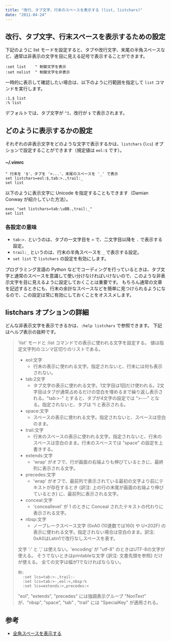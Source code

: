 ```yaml
---
title: "改行、タブ文字、行末のスペースを表示する (list, listchars)"
date: "2011-04-24"
---
```


改行、タブ文字、行末スペースを表示するための設定
----

下記のように list モードを設定すると、タブや改行文字、末尾の半角スペースなど、通常は非表示の文字を目に見える記号で表示することができます。

~~~ vim
:set list    " 制御文字を表示
:set nolist  " 制御文字を非表示
~~~

一時的に表示して確認したい場合は、以下のように行範囲を指定して `list` コマンドを実行します。

~~~
:1,$ list
:% list
~~~

デフォルトでは、タブ文字が `^I`、改行が `$` で表示されます。


どのように表示するかの設定
----

それぞれの非表示文字をどのような文字で表示するかは、`listchars` (`lcs`) オプションで設定することができます（規定値は `eol:$` です）。

#### ~/.vimrc

~~~ vim
" 行末を '$'、タブを '>...'、末尾のスペースを '_' で表示
set listchars=eol:$,tab:>.,trail:_
set list
~~~

以下のように表示文字に Unicode を指定することもできます（Damian Conway が紹介していた方法）。

~~~ vim
exec "set listchars=tab:\uBB.,trail:_"
set list
~~~

### 各設定の意味

* `tab:>.` というのは、タブの一文字目を `>` で、二文字目以降を `.` で表示する設定。
* `trail:_` というのは、行末の半角スペースを `_` で表示する設定。
* `set list` で `listchars` の設定を有効にします。

プログラミング言語の Python などでコーディングを行っているときは、タブ文字と通常のスペースを意識して使い分けなければいけないので、このような非表示文字を目に見えるように設定しておくことは重要です。
もちろん通常の文章を記述するときにも、行末の余計なスペースなどを簡単に見つけられるようになるので、この設定は常に有効にしておくことをオススメします。


listchars オプションの詳細
----

どんな非表示文字を表示できるかは、`:help listchars` で参照できます。
下記はヘルプ表示の抜粋です。

> 'list' モードと :list コマンドでの表示に使われる文字を設定する。
> 値は指定文字列のコンマ区切りのリストである。
>
> - eol:文字
>     - 行末の表示に使われる文字。指定されないと、行末には何も表示されない。
> - tab:2文字
>     - タブ文字の表示に使われる文字。1文字目は1回だけ使われる。2文字目はタブが通常占めるだけの空白を埋めるまで繰り返し表示される。"tab:>-" とすると、タブが4文字の設定では ">---" となる。指定されないと、タブは ^I と表示される。
> - space:文字
>     - スペースの表示に使われる文字。指定されないと、スペースは空白のまま。
> - trail:文字
>     - 行末のスペースの表示に使われる文字。指定されないと、行末のスペースは空白のまま。行末のスペースでは "space" の設定を上書きする。
> - extends:文字
>     - 'wrap' がオフで、行が画面の右端よりも伸びているときに、最終列に表示される文字。
> - precedes:文字
>     - 'wrap' がオフで、最前列で表示されている最初の文字より前にテキストが存在するとき {訳注: 上の行の末尾が画面の右端より伸びているとき} に、最前列に表示される文字。
> - conceal:文字
>     - 'conceallevel' が 1 のときに Conceal されたテキストの代わりに表示される文字。
> - nbsp:文字
>     - ノーブレークスペース文字 (0xA0 (10進数では160) や U+202F) の表示に使われる文字。指定されない場合は空白のまま。訳注: 0xA0はLatin1で改行なしスペースを表す。
>
> 文字 ':' と ',' は使えない。'encoding' が "utf-8" のときはUTF-8の文字が使える。
> そうでないときはprintableな文字 {訳注: 文書先頭を参照} だけが使える。
> 全ての文字は幅が1でなければならない。
>
> ~~~
> 例:
>   :set lcs=tab:>-,trail:-
>   :set lcs=tab:>-,eol:<,nbsp:%
>   :set lcs=extends:>,precedes:<
> ~~~
>
> "eol", "extends", "precedes" には強調表示グループ "NonText" が、"nbsp", "space", "tab" , "trail" には "SpecialKey" が適用される。


参考
----

* [全角スペースを表示する](show-double-byte-space.html)

